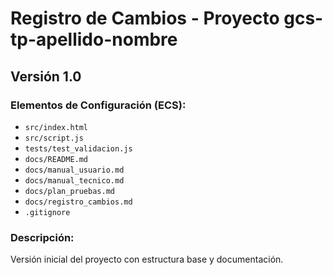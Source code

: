 # Registro de Cambios - Proyecto gcs-tp-apellido-nombre

## Versión 1.0

### Elementos de Configuración (ECS):
- `src/index.html`
- `src/script.js`
- `tests/test_validacion.js`
- `docs/README.md`
- `docs/manual_usuario.md`
- `docs/manual_tecnico.md`
- `docs/plan_pruebas.md`
- `docs/registro_cambios.md`
- `.gitignore`

### Descripción:
Versión inicial del proyecto con estructura base y documentación.